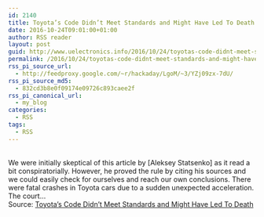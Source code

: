 ```yaml
---
id: 2140
title: Toyota’s Code Didn’t Meet Standards and Might Have Led To Death
date: 2016-10-24T09:01:00+01:00
author: RSS reader
layout: post
guid: http://www.uelectronics.info/2016/10/24/toyotas-code-didnt-meet-standards-and-might-have-led-to-death/
permalink: /2016/10/24/toyotas-code-didnt-meet-standards-and-might-have-led-to-death/
rss_pi_source_url:
  - http://feedproxy.google.com/~r/hackaday/LgoM/~3/YZj09zx-7dU/
rss_pi_source_md5:
  - 832cd3b8e0f09174e09726c893caee2f
rss_pi_canonical_url:
  - my_blog
categories:
  - RSS
tags:
  - RSS
---
```

&#013;  
We were initially skeptical of this article by [Aleksey Statsenko] as it read a bit conspiratorially. However, he proved the rule by citing his sources and we could easily check for ourselves and reach our own conclusions. There were fatal crashes in Toyota cars due to a sudden unexpected acceleration. The court…&#013;  
Source: <a href="http://feedproxy.google.com/~r/hackaday/LgoM/~3/YZj09zx-7dU/" target="_blank">Toyota’s Code Didn’t Meet Standards and Might Have Led To Death</a>